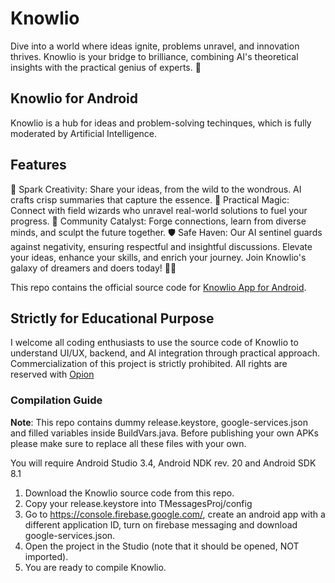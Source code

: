 # Knowlio
Dive into a world where ideas ignite, problems unravel, and innovation thrives. Knowlio is your bridge to brilliance, combining AI's theoretical insights with the practical genius of experts. 🚀
## Knowlio for Android

Knowlio is a hub for ideas and problem-solving techinques, which is fully moderated by Artificial Intelligence.
## Features
🧠 Spark Creativity: Share your ideas, from the wild to the wondrous. AI crafts crisp summaries that capture the essence.
🌟 Practical Magic: Connect with field wizards who unravel real-world solutions to fuel your progress.
🤝 Community Catalyst: Forge connections, learn from diverse minds, and sculpt the future together.
🛡️ Safe Haven: Our AI sentinel guards against negativity, ensuring respectful and insightful discussions.
Elevate your ideas, enhance your skills, and enrich your journey. Join Knowlio's galaxy of dreamers and doers today! 🚀🌌

This repo contains the official source code for [Knowlio App for Android](https://play.google.com/store/apps/details?id=com.orpheum.knowlio).

## Strictly for Educational Purpose

I welcome all coding enthusiasts to use the source code of Knowlio to understand UI/UX, backend, and AI integration through practical approach.
Commercialization of this project is strictly prohibited. All rights are reserved with [Opion](https://play.google.com/store/apps/dev?id=7878540601693008583)

### Compilation Guide

**Note**: This repo contains dummy release.keystore,  google-services.json and filled variables inside BuildVars.java. Before publishing your own APKs please make sure to replace all these files with your own.

You will require Android Studio 3.4, Android NDK rev. 20 and Android SDK 8.1

1. Download the Knowlio source code from this repo.
2. Copy your release.keystore into TMessagesProj/config
3.  Go to https://console.firebase.google.com/, create an android app with a different application ID, turn on firebase messaging and download google-services.json.
4.  Open the project in the Studio (note that it should be opened, NOT imported).
5. You are ready to compile Knowlio.


